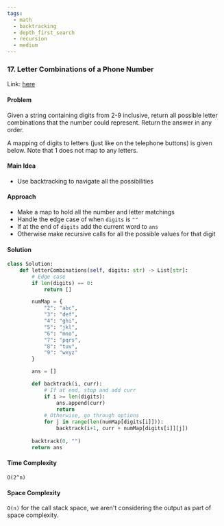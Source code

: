```yaml
---
tags:
  - math
  - backtracking
  - depth_first_search
  - recursion
  - medium
---
```


### 17. Letter Combinations of a Phone Number

Link: [here](https://leetcode.com/problems/letter-combinations-of-a-phone-number/)

#### Problem
Given a string containing digits from 2-9 inclusive, return all possible letter combinations that the number could represent. Return the answer in any order.

A mapping of digits to letters (just like on the telephone buttons) is given below. Note that 1 does not map to any letters.

#### Main Idea
- Use backtracking to navigate all the possibilities

#### Approach
- Make a map to hold all the number and letter matchings
- Handle the edge case of when `digits` is `""`
- If at the end of `digits` add the current word to `ans`
- Otherwise make recursive calls for all the possible values for that digit


#### Solution
```python
class Solution:
    def letterCombinations(self, digits: str) -> List[str]:
		# Edge case
        if len(digits) == 0:
            return []

        numMap = {
            "2": "abc",
            "3": "def",
            "4": "ghi",
            "5": "jkl",
            "6": "mno",
            "7": "pqrs",
            "8": "tuv",
            "9": "wxyz"
        }

        ans = []

        def backtrack(i, curr):
            # If at end, stop and add curr
            if i >= len(digits):
                ans.append(curr)
                return
            # Otherwise, go through options
            for j in range(len(numMap[digits[i]])):
                backtrack(i+1, curr + numMap[digits[i]][j])
        
        backtrack(0, "")
        return ans
```

#### Time Complexity
`O(2^n)` 

#### Space Complexity
`O(n)` for the call stack space, we aren't considering the output as part of space complexity.